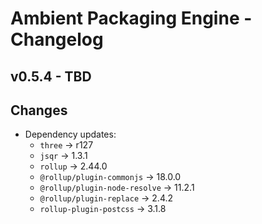 # Ambient Packaging Engine - Changelog

## v0.5.4 - TBD

## Changes

- Dependency updates:
  - `three` -> r127
  - `jsqr` -> 1.3.1
  - `rollup` -> 2.44.0
  - `@rollup/plugin-commonjs` -> 18.0.0
  - `@rollup/plugin-node-resolve` -> 11.2.1
  - `@rollup/plugin-replace` -> 2.4.2
  - `rollup-plugin-postcss` -> 3.1.8